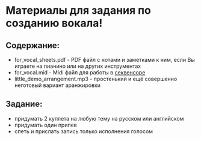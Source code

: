 # Материалы для задания по созданию вокала!

## Содержание:
* for_vocal_sheets.pdf - PDF файл с нотами и заметками к ним, если Вы играете на пианино или на других инструментах
* for_vocal.mid - Midi файл для работы в [секвенсоре](https://en.wikipedia.org/wiki/Music_sequencer)
* little_demo_arrangement.mp3 - простенький и ещё совершенно неготовый вариант аранжировки 

## Задание:
* придумать 2 куплета на любую тему на русском или английском
* придумать один припев
* спеть и прислать запись только исполнения голосом